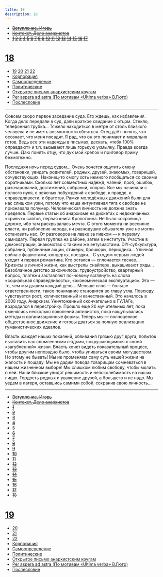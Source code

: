 ```yaml
---
title: 18
description: 18
---
```


- ~~[Вступление. Игорь](./1.md)~~
- ~~[Контекст. Дело анархистов](./2.md)~~
- ~~[1](./3.md)  [2](./4.md)  [3](./5.md)  [4](./6.md)  [5](./7.md)  [6](./8.md)  [7](./9.md)  [8](./10.md)  [9](./11.md)  [10](./12.md)  [11](./13.md)  [12](./14.md)  [13](./15.md)  [14](./16.md)  [15](./17.md)  [16](./18.md)  [17](./19.md)~~
# [18](./20.md)
- [19](./21.md)  [20](./22.md)  [21](./23.md)  [22](./24.md)
- [Корпорация](./25.md)
- [Самоопределение](./26.md)
- [Политические](./27.md)
- [Открытое письмо анархистским кругам](./28.md)
- [Per aspera ad astra (По мотивам «Ultima verba» В.Гюго)](./29.md)
- [Послесловие](./30.md)

---

Совсем скоро первое заседание суда. Его ждешь, как избавления. Когда дело передали в суд, дали краткое свидание с отцом. Стекло, телефонная трубка… Тяжело находиться в метре от столь близкого человека и не иметь возможности обняться. Отец даёт понять, что осознает, что меня посадят. Я рад, что он это понимает и морально готов. Ведь все эти надежды в письмах, дескать, «тебя 100% оправдают» и т.п. вызывают лишь горькую ухмылку. Правда всегда лучше. Даю понять отцу, что дух мой крепок и приговор приму безмятежно.

Последняя ночь перед судом… Очень хочется ощутить смену обстановки, увидеть родителей, родных, друзей, знакомых, товарищей, сочувствующих. Наконец-то смогу хоть немного пообщаться со своими соратниками. Сколько лет совместных надежд, чаяний, проб, ошибок, разочарований, достижений, собраний, споров. Все мы начинали с полного нуля, с неясных побуждений к свободе, к правде, к справедливости, к братству. Рамки  молодёжных движений были для нас слишком узки, потому что наша интуитивная тяга к свободе не признавала полумер. Человеческая личность не должна знать пределов. Первые статьи об анархизме на дискетах с недокачанных «кривых» сайтов, первая книга Кропоткина. Не было сокровища дороже, ибо там раскрывалась мечта. С этого момента ни всесилие власти, ни раболепие народа, ни равнодушие обывателя уже не могли остановить нас. От разговоров на лавке за пивком — к первому самиздату. Первая группка на районе, затем в институте. Участие в демонстрации, знакомство с такими же энтузиастами. DIY-субкультура, собрания, публичные акции, стикеры, брошюры, периодика… Уличная война с фашистами, концерты, поездки… С уходом первых людей уходит и первая романтика. Кто остался — сплочается теснее… Кризисы в личной жизни, как выстрелы снайпера, выкашивают ряды… Безоблачное детство закончилось: трудоустройство, квартирный вопрос, платежи заставляют по-новому взглянуть на слова «социальная справедливость», «экономическая эксплуатация». Это — то, чем мы дышим каждый день… Меньше слов — больше ответственности, такое понимание становится во главу угла. Повсюду чувствуется рост, количественный и качественный. Это началось в 2008 году. Анархизм. Уничтоженный окончательно в ГУЛАГе, возродился в перестройку. Прошло еще 20 мучительных лет, пока сменялись несколько поколений активистов, пока нащупывались методы и организационные формы. Теперь мы — полноценное общественное движение и готовы драться за полную реализацию гуманистических идеалов.

Власть жаждет наших покаяний, обливания ­грязью друг друга, попыток выставить нас сломленными людьми, сокрушающимися о своей «загубленной» жизни. Власть хочет видеть показательный процесс, чтобы другим неповадно было, чтобы упиваться своим могуществом. Но этому не бывать! Мы не променяем саму суть нашей жизни на жалость и пощаду. Мы не дадим повода товарищам сомневаться в нашем жизненном выборе! Мы слишком любим свободу, чтобы молить о ней. Наши близкие увидят решимость и непоколебимость на наших лицах. Гордость родных и уважение друзей, а большего и не надо. Мы уедем в лагеря, оставшись самими собой, сохранив свою личность…

---

- ~~[Вступление. Игорь](./1.md)~~
- ~~[Контекст. Дело анархистов](./2.md)~~
- ~~[1](./3.md)~~
- ~~[2](./4.md)~~
- ~~[3](./5.md)~~
- ~~[4](./6.md)~~
- ~~[5](./7.md)~~
- ~~[6](./8.md)~~
- ~~[7](./9.md)~~
- ~~[8](./10.md)~~
- ~~[9](./11.md)~~
- ~~[10](./12.md)~~
- ~~[11](./13.md)~~
- ~~[12](./14.md)~~
- ~~[13](./15.md)~~
- ~~[14](./16.md)~~
- ~~[15](./17.md)~~
- ~~[16](./18.md)~~
- ~~[17](./19.md)~~
- ~~[18](./20.md)~~
# [19](./21.md)
- [20](./22.md)
- [21](./23.md)
- [22](./24.md)
- [Корпорация](./25.md)
- [Самоопределение](./26.md)
- [Политические](./27.md)
- [Открытое письмо анархистским кругам](./28.md)
- [Per aspera ad astra (По мотивам «Ultima verba» В.Гюго)](./29.md)
- [Послесловие](./30.md)
